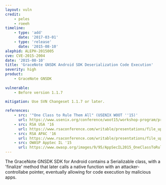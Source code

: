 ```yaml
---
layout: vuln
credit: 
    - peles
    - roeeh
timeline:
    - type: 'add'
      date: '2017-03-01'
    - type: 'release'
      date: '2015-08-10' 
alephid: ALEPH-2015005
cve: CVE-2015-2004
date: '2015-08-10'
title: 'GraceNote GNSDK Android SDK Deserialization Code Execution'
severity: high
product:
    - GraceNote GNSDK
    
vulnerable:
    - Before version 1.1.7
    
mitigation: Use SVN Changeset 1.1.7 or later.

references:
    - src: '"One Class to Rule Them All" (USENIX WOOT ''15)'
      url: https://www.usenix.org/conference/woot15/workshop-program/presentation/peles
    - src: RSA USA '16 
      url: https://www.rsaconference.com/writable/presentations/file_upload/mbs-f03-android-serialization-vulnerabilities-revisited.pdf
    - src: RSA APAC '16 
      url: https://www.rsaconference.com/writable/presentations/file_upload/cmi1-r02_android_serialization_vulnerabilities_is_your_device_or_app_still_vuln_final.pdf
    - src: OWASP AppSec IL '15
      url: https://www.owasp.org/images/9/95/AppSecIL2015_OneClassToRuleThemAll_RoeeHay.pdf
---
```

The GraceNote GNSDK SDK for Android contains a Serializable class, with a 'finalize' method that later calls a native function with an attacker-controllabe pointer, eventually allowing for code execution by malicious apps.